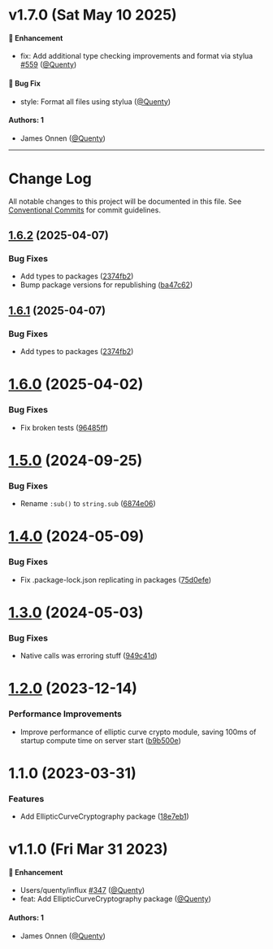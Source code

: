 # v1.7.0 (Sat May 10 2025)

#### 🚀 Enhancement

- fix: Add additional type checking improvements and format via stylua [#559](https://github.com/Quenty/NevermoreEngine/pull/559) ([@Quenty](https://github.com/Quenty))

#### 🐛 Bug Fix

- style: Format all files using stylua ([@Quenty](https://github.com/Quenty))

#### Authors: 1

- James Onnen ([@Quenty](https://github.com/Quenty))

---

# Change Log

All notable changes to this project will be documented in this file.
See [Conventional Commits](https://conventionalcommits.org) for commit guidelines.

## [1.6.2](https://github.com/Quenty/NevermoreEngine/compare/@quenty/ellipticcurvecryptography@1.6.0...@quenty/ellipticcurvecryptography@1.6.2) (2025-04-07)


### Bug Fixes

* Add types to packages ([2374fb2](https://github.com/Quenty/NevermoreEngine/commit/2374fb2b043cfbe0e9b507b3316eec46a4e353a0))
* Bump package versions for republishing ([ba47c62](https://github.com/Quenty/NevermoreEngine/commit/ba47c62e32170bf74377b0c658c60b84306dc294))





## [1.6.1](https://github.com/Quenty/NevermoreEngine/compare/@quenty/ellipticcurvecryptography@1.6.0...@quenty/ellipticcurvecryptography@1.6.1) (2025-04-07)


### Bug Fixes

* Add types to packages ([2374fb2](https://github.com/Quenty/NevermoreEngine/commit/2374fb2b043cfbe0e9b507b3316eec46a4e353a0))





# [1.6.0](https://github.com/Quenty/NevermoreEngine/compare/@quenty/ellipticcurvecryptography@1.5.0...@quenty/ellipticcurvecryptography@1.6.0) (2025-04-02)


### Bug Fixes

* Fix broken tests ([96485ff](https://github.com/Quenty/NevermoreEngine/commit/96485ff69dbba007d13ea4b5fe82f67244fda14c))





# [1.5.0](https://github.com/Quenty/NevermoreEngine/compare/@quenty/ellipticcurvecryptography@1.4.0...@quenty/ellipticcurvecryptography@1.5.0) (2024-09-25)


### Bug Fixes

* Rename `:sub()` to `string.sub` ([6874e06](https://github.com/Quenty/NevermoreEngine/commit/6874e06e456d7094a2d7f25a3a7b24a40d77fe3c))





# [1.4.0](https://github.com/Quenty/NevermoreEngine/compare/@quenty/ellipticcurvecryptography@1.3.0...@quenty/ellipticcurvecryptography@1.4.0) (2024-05-09)


### Bug Fixes

* Fix .package-lock.json replicating in packages ([75d0efe](https://github.com/Quenty/NevermoreEngine/commit/75d0efeef239f221d93352af71a5b3e930ec23c5))





# [1.3.0](https://github.com/Quenty/NevermoreEngine/compare/@quenty/ellipticcurvecryptography@1.2.0...@quenty/ellipticcurvecryptography@1.3.0) (2024-05-03)


### Bug Fixes

* Native calls was erroring stuff ([949c41d](https://github.com/Quenty/NevermoreEngine/commit/949c41de617e38c33da8d7d4351cc9fa34ae529d))





# [1.2.0](https://github.com/Quenty/NevermoreEngine/compare/@quenty/ellipticcurvecryptography@1.1.0...@quenty/ellipticcurvecryptography@1.2.0) (2023-12-14)


### Performance Improvements

* Improve performance of elliptic curve crypto module, saving 100ms of startup compute time on server start ([b9b500e](https://github.com/Quenty/NevermoreEngine/commit/b9b500e33b0b297c0510b28ce272c553d19408e6))





# 1.1.0 (2023-03-31)


### Features

* Add EllipticCurveCryptography package ([18e7eb1](https://github.com/Quenty/NevermoreEngine/commit/18e7eb1b0d6cb833c783401f743b4f6258bcc2fc))





# v1.1.0 (Fri Mar 31 2023)

#### 🚀 Enhancement

- Users/quenty/influx [#347](https://github.com/Quenty/NevermoreEngine/pull/347) ([@Quenty](https://github.com/Quenty))
- feat: Add EllipticCurveCryptography package ([@Quenty](https://github.com/Quenty))

#### Authors: 1

- James Onnen ([@Quenty](https://github.com/Quenty))
